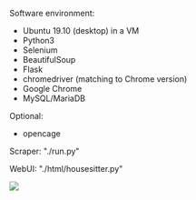 Software environment:
- Ubuntu 19.10 (desktop) in a VM
- Python3
- Selenium
- BeautifulSoup
- Flask
- chromedriver (matching to Chrome version)
- Google Chrome
- MySQL/MariaDB

Optional:
- opencage

Scraper:
"./run.py"

WebUI:
"./html/housesitter.py"

![](preview.gif)
